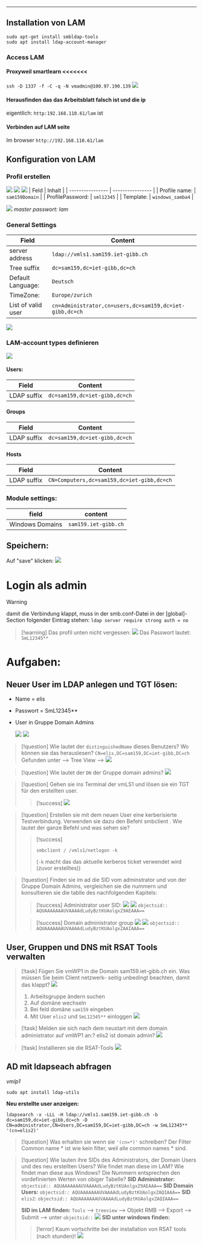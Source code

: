 ***

## Installation von LAM

```
sudo apt-get install smbldap-tools
sudo apt install ldap-account-manager
```

### Access LAM
#### Proxyweil smartlearn <<<<<<<

`ssh -D 1337 -f -C -q -N vmadmin@100.97.190.139`
![](Pasted%20image%2020230918210858.png)

#### Herausfinden das das Arbeitsblatt falsch ist und die ip 
eigentlich: `http:192.168.110.61/lam` ist

#### Verbinden auf LAM seite

Im browser `http://192.168.110.61/lam`


## Konfiguration von LAM

### Profil erstellen

![](Pasted%20image%2020230918211212.png)
![](Pasted%20image%2020230918211255.png)
![](Pasted%20image%2020230918211333.png)
| Feld             | Inhalt           |
| ---------------- | ---------------- |
| Profile name:    | `sam159Domain`   |
| ProfilePassword: | `sml12345`       |
| Template:        | `windows_samba4` |

![](Pasted%20image%2020230918211618.png)
*master passwort: lam*


### General Settings

| Field              | Content                           |
| ------------------ | --------------------------------- |
| server address     | `ldap://vmls1.sam159.iet-gibb.ch` |
| Tree suffix        | `dc=sam159,dc=iet-gibb,dc=ch`     |
| Default Language:  | `Deutsch`                         |
| TimeZone:          | `Europe/zurich`                   |
| List of valid user | `cn=Administrator,cn=users,dc=sam159,dc=iet-gibb,dc=ch`                                  |

![](Pasted%20image%2020230918212254.png)

### LAM-account types definieren

![](Pasted%20image%2020230918213011.png)
#### Users:

| Field           | Content                       |
| --------------- | ----------------------------- |
| LDAP suffix     | `dc=sam159,dc=iet-gibb,dc=ch` |

#### Groups

| Field           | Content                       |
| --------------- | ----------------------------- |
| LDAP suffix     | `dc=sam159,dc=iet-gibb,dc=ch` |


#### Hosts

| Field       | Content                                  |
| ----------- | ---------------------------------------- |
| LDAP suffix | `CN=Computers,dc=sam159,dc=iet-gibb,dc=ch` |
 

### Module settings:

| field           | content              |
| --------------- | -------------------- |
| Windows Domains | `sam159.iet-gibb.ch` |


## Speichern:

Auf "save" klicken: 
![](Pasted%20image%2020230918212316.png)

# Login als admin

>[!warning] 
>damit die Verbindung klappt, muss in der smb.conf-Datei in der [global]-Section folgender Eintrag stehen:
>`ldap server require strong auth = no`

>[!warning] Das profil unten nicht vergessen:
>![](Pasted%20image%2020230918213620.png)
>Das Passwort lautet: `SmL12345**`



# Aufgaben:

## Neuer User im LDAP anlegen und TGT lösen:

- Name = elis
- Passwort = SmL12345**
- User in Gruppe Domain Admins

	![](Pasted%20image%2020230918215013.png)
	![](Pasted%20image%2020230918215026.png)

>[!question] Wie lautet der `distinguishedName` dieses Benutzers? Wo können sie das herauslesen?
>`CN=elis,DC=sam159,DC=iet-gibb,DC=ch`
>Gefunden unter --> Tree View --> ![](Pasted%20image%2020230918215634.png)

>[!question] Wie lautet der `DN` der Gruppe domain admins?
>![](Pasted%20image%2020230918215909.png)

>[!question] Gehen sie ins Terminal der vmLS1 und lösen sie ein TGT für den erstellten user.
>>[!success]
>>![](Pasted%20image%2020230918221313.png)

>[!question] Erstellen sie mit dem neuen User eine kerberisierte Testverbindung. Verwenden sie dazu den Befehl smbclient . Wie lautet der ganze Befehl und was sehen sie?
>>[!success]
>>```smbclient
>>smbclient / /vmls1/netlogon -k
>>```
>>(`-k` macht das das aktuelle kerberos ticket verwendet wird (zuvor erstelltes))

>[!question] Finden sie im ad die SID vom adminstrator und von der Gruppe Domain Admins, vergleichen sie die nummern und konsultieren sie die tablle des nachfolgenden Kapitels:
>>[!success] Administrator user SID:
>>![](Pasted%20image%2020230918222112.png)
>>![](Pasted%20image%2020230918222125.png)
>>`objectsid:: AQUAAAAAAAUVAAAAdLudyBztKUAolgxZ9AEAAA==`
>
>>[!success] Domain administrator group
>>![](Pasted%20image%2020230918222244.png)
>>![](Pasted%20image%2020230918222309.png)
>>`objectsid:: AQUAAAAAAAUVAAAAdLudyBztKUAolgxZAAIAAA==`


## User, Gruppen und DNS mit RSAT Tools verwalten

>[!task] Fügen Sie vmWP1 in die Domain sam159.iet-gibb.ch ein. Was müssen Sie beim Client netzwerk- seitig unbedingt beachten, damit das klappt?
>![](Pasted%20image%2020230918223142.png)
>1. Arbeitsgruppe ändern suchen
>2. Auf domäne wechseln
>3. Bei feld domäne `sam159` eingeben
>4. Mit User `elis2` und `SmL12345**` einloggen
>![](Pasted%20image%2020230918223353.png)

>[!task] Melden sie sich nach dem neustart mit dem domain administrator auf vmWP1 an:?
>elis2 ist domain admin?
>![](Pasted%20image%2020230918223712.png)

>[!task] Installieren sie die RSAT-Tools
>![](wtf-png.png)



## AD mit ldapseach abfragen
*vmlp1*

```
sudo apt install ldap-utils
```

**Neu erstellte user anzeigen:**

```
ldapsearch -x -LLL -H ldap://vmls1.sam159.iet-gibb.ch -b dc=sam159,dc=iet-gibb,dc=ch -D CN=administrator,CN=Users,DC=sam159,DC=iet-gibb,DC=ch -w SmL12345** '(cn=elis2)'
```

>[!question] Was erhalten sie wenn sie `'(cn=*)'` schreiben?
>Der Filter Common name * ist wie kein filter, weil alle common names * sind.

>[!question] Wie lauten ihre SIDs des Administrators, der Domain Users und des neu erstellten Users? Wie findet man diese im LAM? Wie findet man diese aus Windows? Die Nummern entsprechen den vordefinierten Werten von obiger Tabelle?
>**SID Administrator:** `objectsid:: AQUAAAAAAAUVAAAAdLudyBztKUAolgxZ9AEAAA==`
>**SID Domain Users:** `objectsid:: AQUAAAAAAAUVAAAAdLudyBztKUAolgxZAQIAAA==`
>**SID** `elis2`: `objectsid:: AQUAAAAAAAUVAAAAdLudyBztKUAolgxZAQIAAA==`
>
>**SID im LAM finden:** `Tools` --> `treeview` --> Objekt RMB --> Export --> Submit --> unter `objectsid::`
>![](Pasted%20image%2020230918225651.png)
>**SID unter windows finden:**
>>[!error] Kaum vortschritte bei der installation von RSAT tools (nach stunden)! 
>>![](Pasted%20image%2020230918225809.png)
>




